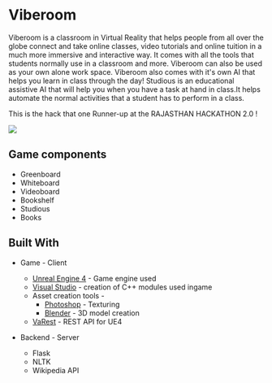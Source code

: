 # Viberoom
Viberoom is a classroom in Virtual Reality that helps people from all over the globe connect and take online classes, video tutorials and online tuition in a much more immersive and interactive way. It comes with all the tools that students normally use in a classroom and more. Viberoom can also be used as your own alone work space. Viberoom also comes with it's own AI that helps you learn in class through the day!
Studious is an educational assistive AI that will help you when you have a task at hand in class.It helps automate the normal activities that a student has to perform in a class.

This is the hack that one Runner-up at the RAJASTHAN HACKATHON 2.0 !

![](screenshots/screenshot1.png)

## Game components

* Greenboard
* Whiteboard
* Videoboard
* Bookshelf
* Studious
* Books

## Built With

* Game - Client
  * [Unreal Engine 4](https://www.unrealengine.com/en-US/blog) - Game engine used
  * [Visual Studio](https://www.visualstudio.com/) - creation of C++ modules used ingame
  * Asset creation tools -
    * [Photoshop](www.adobe.com/Photoshop) - Texturing
    * [Blender](https://www.blender.org/) - 3D model creation
  * [VaRest](https://github.com/ufna/VaRest) - REST API for UE4
    
* Backend - Server
  * Flask
  * NLTK
  * Wikipedia API




